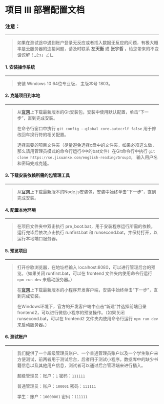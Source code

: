 # 项目 III 部署配置文档

### 注意：

------

> 如果在测试途中遇到账户登录无反应或者插入数据无反应的问题，有极大概率是云服务器的连接问题，请及时联系 **左天衡** 或 **张宇哲** ，给您带来的不变请谅解！\_(:з」∠)\_

#### 1. 安装操作系统

------

> 安装 Windows 10 64位专业版， 主版本号 1803。

#### 2. 克隆项目到本地

-------------------------------------------------------

> 从[官网](https://git-scm.com/download/win)上下载最新版本的Git安装包，安装中使用默认配置，单击“下一步”，直到完成安装。
>
> 在命令行窗口中执行 `git config --global core.autocrlf false`  用于修改回车换行符的相关配置。
>
> 选择需要的项目文件夹（尽量避免选择c盘中的文件夹，如果必须这么做，那么请用管理员模式的命令行运行4中的bat文件）在Git命令行中执行 `git clone https://se.jisuanke.com/english-reading/Group3`， 输入用户名和密码完成克隆。

#### 3. 下载安装依赖所需的包管理工具

----

> 从[官网](https://nodejs.org/en/)上下载最新版本的Node.js安装包，安装中始终单击“下一步”，直到完成安装。

#### 4. 配置本地环境

---

> 在项目文件夹中双击执行 pre_boot.bat，用于安装程序运行所需的依赖。运行完毕后依次点击执行 runfirst.bat 和 runsecond.bat，并保持打开，以运行本地端口服务器。

#### 5. 预览项目

--------

> 打开谷歌浏览器，在地址栏输入 localhost:8080，可以进行管理后台的预览。（如果关闭 runfirst.bat，可以在 frontend 文件夹内使用命令行运行 `npm run dev` 来启动服务器。）
>
> 在[官网](https://developers.weixin.qq.com/miniprogram/dev/devtools/download.html?t=18080816)上下载最新版本的小程序开发客户端，安装中始终单击“下一步”，直到完成安装。
>
> 在Windows环境下，官方的开发客户端中点击“新建”并选择前端目录frontend2，可以进行微信小程序的预览操作。（如果关闭 runsecond.bat，可以在 frontend2 文件夹内使用命令行运行 `npm run dev` 来启动服务器。）

####  6. 测试账户

------

> 我们提供了一个超级管理员账户、一个普通管理员账户以及一个学生账户来方便测试，前两者用于测试后台，后者用于测试小程序。数据库中的缺少书籍信息以及其他用户信息，测试者可以通过后台管理端来进行插入。
>
> 超级管理员：账户：`1`   密码：`111111`
>
> 普通管理员：账户：`100001`  密码：`111111`
>
> 学生：账户：`10000001`  密码：`111111`